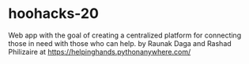 # hoohacks-20
Web app with the goal of creating a centralized platform for connecting those in need with those who can help.
by Raunak Daga and Rashad Philizaire at https://helpinghands.pythonanywhere.com/
